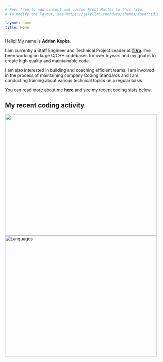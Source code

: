 ```yaml
---
# Feel free to add content and custom Front Matter to this file.
# To modify the layout, see https://jekyllrb.com/docs/themes/#overriding-theme-defaults

layout: home
title: Home
---
```

Hello! My name is **Adrian Kepka**.

I am currently a Staff Engineer and Technical Project Leader at **[TiVo](https://business.tivo.com)**. I've been working on large C/C++ codebases for over 5 years and my goal is to create high quality and maintainable code.

I am also interested in building and coaching efficient teams. I am involved in the process of maintaining company Coding Standards and I am conducting training about various technical topics on a regular basis.

You can read more about me **[here](/about.html)** and see my recent coding stats below.

## My recent coding activity
<img src="https://wakatime.com/share/@5f26ee6a-68ff-4b9f-a6ac-63b5c3308df9/10598ec9-ba4b-414c-9ff9-616f17d7059f.svg" height="400" width="500">
<img src="https://wakatime.com/share/@5f26ee6a-68ff-4b9f-a6ac-63b5c3308df9/d78d3216-2d9c-4978-8429-ec175fe6765a.svg" alt="Languages" height="400" width="500">
